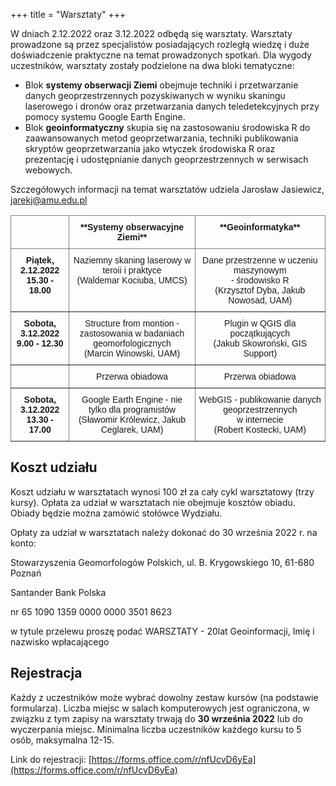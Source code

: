 +++
title = "Warsztaty"
+++

W dniach 2.12.2022 oraz 3.12.2022 odbędą się warsztaty. Warsztaty prowadzone są przez specjalistów posiadających rozległą wiedzę i duże doświadczenie praktyczne na temat prowadzonych spotkań. 
Dla wygody uczestników, warsztaty zostały podzielone na dwa bloki tematyczne: 

- Blok **systemy obserwacji Ziemi** obejmuje techniki i przetwarzanie danych geoprzestrzennych pozyskiwanych w wyniku skaningu laserowego i dronów oraz przetwarzania danych teledetekcyjnych przy pomocy systemu Google Earth Engine. 
- Blok **geoinformatyczny** skupia się na zastosowaniu środowiska R do zaawansowanych metod geoprzetwarzania, techniki publikowania skryptów geoprzetwarzania jako wtyczek środowiska R oraz prezentację i udostępnianie danych geoprzestrzennych w serwisach webowych.

Szczegółowych informacji na temat warsztatów udziela Jarosław Jasiewicz, [jarekj@amu.edu.pl](jarekj@amu.edu.pl)


<style type="text/css">
.tg  {border-collapse:collapse;border-spacing:0;}
.tg td{border-color:black;border-style:solid;border-width:1px;font-family:Arial, sans-serif;font-size:14px;
  overflow:hidden;padding:10px 5px;word-break:normal;}
.tg th{border-color:black;border-style:solid;border-width:1px;font-family:Arial, sans-serif;font-size:14px;
  font-weight:normal;overflow:hidden;padding:10px 5px;word-break:normal;}
.tg .tg-c3ow{border-color:inherit;text-align:center;vertical-align:top}
</style>
<table class="tg">
<thead>
  <tr>
    <th class="tg-c3ow"></th>
    <th class="tg-c3ow"><span style="font-weight:bold">**Systemy obserwacyjne Ziemi**</span></th>
    <th class="tg-c3ow"><span style="font-weight:bold">**Geoinformatyka**</span></th>
  </tr>
</thead>
<tbody>
  <tr>
    <td class="tg-c3ow"><span style="font-weight:bold">Piątek, 2.12.2022</span><br><span style="font-weight:bold">15.30 - 18.00</span></td>
    <td class="tg-c3ow">Naziemny skaning laserowy w teroii i praktyce<br>(Waldemar Kociuba, UMCS)</td>
    <td class="tg-c3ow">Dane przestrzenne w uczeniu maszynowym<br>- środowisko R <br>(Krzysztof Dyba, Jakub Nowosad, UAM)</td>
  </tr>
  <tr>
    <td class="tg-c3ow"><span style="font-weight:bold">Sobota, 3.12.2022</span><br><span style="font-weight:bold">9.00 - 12.30</span></td>
    <td class="tg-c3ow">Structure from montion - <br>zastosowania w badaniach geomorfologicznych<br>(Marcin Winowski, UAM)</td>
    <td class="tg-c3ow">Plugin w QGIS dla początkujących<br>(Jakub Skowroński, GIS Support)</td>
  </tr>
  <tr>
    <td class="tg-c3ow"></td>
    <td class="tg-c3ow">Przerwa obiadowa</td>
    <td class="tg-c3ow">Przerwa obiadowa</td>
  </tr>
  <tr>
    <td class="tg-c3ow"><span style="font-weight:bold">Sobota, 3.12.2022</span><br><span style="font-weight:bold">13.30 - 17.00</span></td>
    <td class="tg-c3ow">Google Earth Engine - nie tylko dla programistów<br>(Sławomir Królewicz, Jakub Ceglarek, UAM) </td>
    <td class="tg-c3ow">WebGIS - publikowanie danych geoprzestrzennych<br>w internecie<br>(Robert Kostecki, UAM)</td>
  </tr>
</tbody>
</table>

## Koszt udziału 
Koszt udziału w warsztatach wynosi 100 zł za cały cykl warsztatowy (trzy kursy). Opłata za udział w warsztatach nie obejmuje kosztów obiadu. Obiady będzie można zamówić stołówce Wydziału.

Opłaty za udział w warsztatach należy dokonać do 30 września 2022 r. na konto:

Stowarzyszenia Geomorfologów Polskich, ul. B. Krygowskiego 10, 61-680 Poznań

Santander Bank Polska 

nr 65 1090 1359 0000 0000 3501 8623

w tytule przelewu proszę podać WARSZTATY - 20lat Geoinformacji, Imię i nazwisko wpłacającego

## Rejestracja 
Każdy z uczestników może wybrać dowolny zestaw kursów (na podstawie formularza).
Liczba miejsc w salach komputerowych jest ograniczona, w związku z tym zapisy na warsztaty trwają do **30 września 2022** lub do wyczerpania miejsc. Minimalna liczba uczestników każdego kursu to 5 osób, maksymalna 12-15.

Link do rejestracji: [https://forms.office.com/r/nfUcvD6yEa](https://forms.office.com/r/nfUcvD6yEa)



